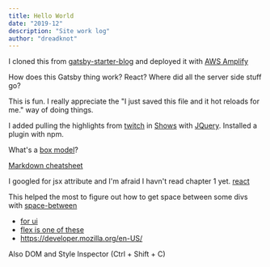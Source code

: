 ```yaml
---
title: Hello World
date: "2019-12"
description: "Site work log"
author: "dreadknot"
---
```


I cloned this from [gatsby-starter-blog](https://github.com/gatsbyjs/gatsby-starter-blog) and deployed it with [AWS Amplify](https://aws-amplify.github.io/)

How does this Gatsby thing work? React? Where did all the server side stuff go?

This is fun. I really appreciate the "I just saved this file and it hot reloads for me."
way of doing things.

I added pulling the highlights from [twitch](https://dev.twitch.tv/docs/) in [Shows](../shows) with [JQuery](https://jquery.com/).
Installed a plugin with npm.

What's a [box model](https://developer.mozilla.org/en-US/docs/Web/CSS/CSS_Flow_Layout/Block_and_Inline_Layout_in_Normal_Flow)?

[Markdown cheatsheet](https://github.com/adam-p/markdown-here/wiki/Markdown-Cheatsheet)

I googled for jsx attribute and I'm afraid I havn't read chapter 1 yet.
[react](https://www.reactenlightenment.com/react-jsx/5.7.html)

This helped the most to figure out how to get space between some divs with [space-between](https://developer.mozilla.org/en-US/docs/Web/CSS/justify-content)

* [for ui](https://developer.mozilla.org/en-US/docs/Web/CSS/CSS_Flexible_Box_Layout)
* [flex is one of these](https://developer.mozilla.org/en-US/docs/Web/CSS/display)
* https://developer.mozilla.org/en-US/

Also DOM and Style Inspector (Ctrl + Shift + C)